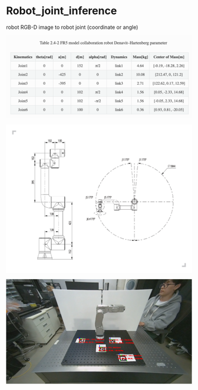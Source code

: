 # Robot_joint_inference
robot RGB-D image to robot joint (coordinate or angle)

![image](./img/FR5_model_DH_parameter.png)

![image](./img/FR5_Ontology_Drawing.jpg)

![image](./img/ref_Aruco_tvec_rvec2.png)

